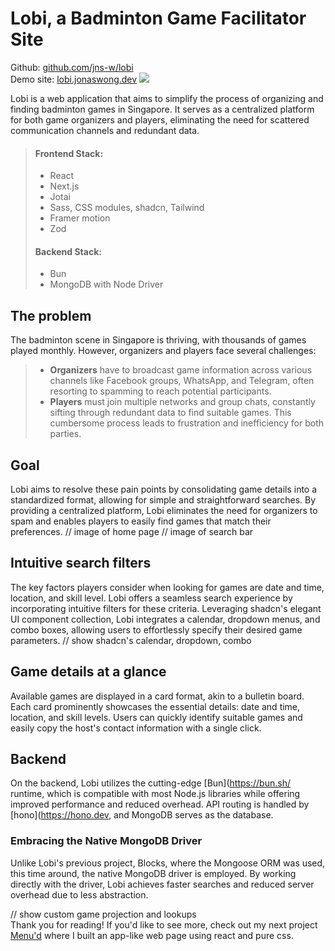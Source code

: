 # Lobi, a Badminton Game Facilitator Site
Github: [github.com/jns-w/lobi](https://github.com/jns-w/lobi)\
Demo site: [lobi.jonaswong.dev](https://lobi.jonaswong.dev)
![](https://res.cloudinary.com/ds1s8ilcc/image/upload/v1706944793/Devsite/lobi/Lobi-main_nisnmv.png)

Lobi is a web application that aims to simplify the process of organizing and finding badminton games in Singapore. It serves as a centralized platform for both game organizers and players, eliminating the need for scattered communication channels and redundant data.

> #### Frontend Stack:
> - React
> - Next.js
> - Jotai
> - Sass, CSS modules, shadcn, Tailwind
> - Framer motion
> - Zod
> #### Backend Stack:
> - Bun
> - MongoDB with Node Driver
## The problem
The badminton scene in Singapore is thriving, with thousands of games played monthly. However, organizers and players face several challenges:
> - **Organizers** have to broadcast game information across various channels like Facebook groups, WhatsApp, and Telegram, often resorting to spamming to reach potential participants.
> - **Players** must join multiple networks and group chats, constantly sifting through redundant data to find suitable games.
This cumbersome process leads to frustration and inefficiency for both parties.
## Goal
Lobi aims to resolve these pain points by consolidating game details into a standardized format, allowing for simple and straightforward searches. By providing a centralized platform, Lobi eliminates the need for organizers to spam and enables players to easily find games that match their preferences.
// image of home page
// image of search bar

## Intuitive search filters
The key factors players consider when looking for games are date and time, location, and skill level. Lobi offers a seamless search experience by incorporating intuitive filters for these criteria.
Leveraging shadcn's elegant UI component collection, Lobi integrates a calendar, dropdown menus, and combo boxes, allowing users to effortlessly specify their desired game parameters.
// show shadcn's calendar, dropdown, combo

## Game details at a glance
Available games are displayed in a card format, akin to a bulletin board. Each card prominently showcases the essential details: date and time, location, and skill levels. Users can quickly identify suitable games and easily copy the host's contact information with a single click.

## Backend
On the backend, Lobi utilizes the cutting-edge [Bun](https://bun.sh/ runtime, which is compatible with most Node.js libraries while offering improved performance and reduced overhead. API routing is handled by [hono](https://hono.dev, and MongoDB serves as the database.

### Embracing the Native MongoDB Driver
Unlike Lobi's previous project, Blocks, where the Mongoose ORM was used, this time around, the native MongoDB driver is employed. By working directly with the driver, Lobi achieves faster searches and reduced server overhead due to less abstraction.

// show custom game projection and lookups \
Thank you for reading! If you'd like to see more, check out my next project [Menu'd](/article/menud) where I built an app-like web page using react and pure css.
